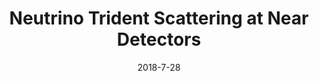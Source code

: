 ---
title: 'Neutrino Trident Scattering at Near Detectors'
pub_number: 27
authors:  Peter Ballett,  Matheus Hostert,  Silvia Pascoli,  Yuber F. Perez-Gonzalez,  Zahra Tabrizi,  Renata Zukanovich Funchal
collection: publication
permalink: /publication/2018-7-28-NeutrinoTridentScatteringatNearDetectors
date: 2018-7-28
venue: JHEP 
paperurl: 'https://arxiv.org/abs/1807.10973'
citation_notitle: 'Peter Ballett, Matheus Hostert, Silvia Pascoli, Yuber F. Perez-Gonzalez, Zahra Tabrizi, Renata Zukanovich Funchal, JHEP 01 (2019) 119'
citation: 'Neutrino Trident Scattering at Near Detectors, Peter Ballett, Matheus Hostert, Silvia Pascoli, Yuber F. Perez-Gonzalez, Zahra Tabrizi, Renata Zukanovich Funchal, JHEP 01 (2019) 119'
eprint: '1807.10973'

---